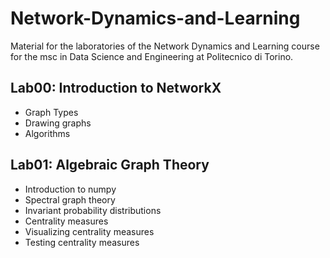 # Network-Dynamics-and-Learning
Material for the laboratories of the Network Dynamics and Learning course for the msc in Data Science and Engineering at Politecnico di Torino.

## Lab00: Introduction to NetworkX

- Graph Types
- Drawing graphs
- Algorithms

## Lab01: Algebraic Graph Theory

- Introduction to numpy
- Spectral graph theory
- Invariant probability distributions
- Centrality measures
- Visualizing centrality measures
- Testing centrality measures
